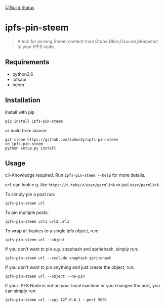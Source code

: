 [![Build Status](https://travis-ci.org/Johnn3y/ipfs-pin-steem.svg?branch=master)](https://travis-ci.org/Johnn3y/ipfs-pin-steem)


# ipfs-pin-steem

> A tool for pinning Steem content from Dtube,Dlive,Dsound,Steepshot to your IPFS node.


## Requirements
* python3.6
* ipfsapi
* beem

## Installation
Install with pip
```
pip install ipfs-pin-steem
```

or build from source
```
git clone https://github.com/Johnn3y/ipfs-pin-steem
cd ipfs-pin-steem
python setup.py install
```

## Usage
cli-Knowledge required. Run `ipfs-pin-steem --help` for more details. 

`url` can look e.g. like `https://d.tube/v/user/permlink` or just `user/permlink`.


To simply pin a post run:

```
ipfs-pin-steem url
```
To pin multiple posts:

```
ipfs-pin-steem url1 url2 url3
```

To wrap all hashes to a single ipfs object, run:

```
ipfs-pin-steem url --object
```

If you don't want to pin e.g. snaphash and spritehash, simply run:

```
ipfs-pin-steem url --exclude snaphash spritehash
```

If you don't want to pin anything and just create the object, run:

```
ipfs-pin-steem url --object --no-pin
```


If your IPFS Node is not on your local machine or you changed the port, you can simply run:

```
ipfs-pin-steem url --api 127.0.0.1 --port 5001
```
